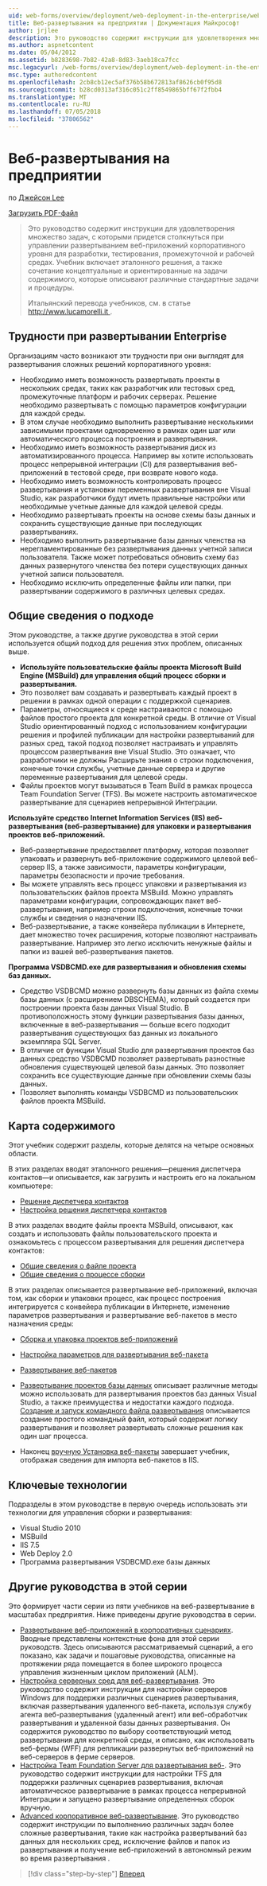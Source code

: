 ```yaml
---
uid: web-forms/overview/deployment/web-deployment-in-the-enterprise/web-deployment-in-the-enterprise
title: Веб-развертывания на предприятии | Документация Майкрософт
author: jrjlee
description: Это руководство содержит инструкции для удовлетворения множество задач, с которыми придется столкнуться при управлении развертыванием веб-приложений корпоративного уровня для разраб...
ms.author: aspnetcontent
ms.date: 05/04/2012
ms.assetid: b8283698-7b82-42a8-8d83-3aeb18ca7fcc
msc.legacyurl: /web-forms/overview/deployment/web-deployment-in-the-enterprise/web-deployment-in-the-enterprise
msc.type: authoredcontent
ms.openlocfilehash: 2cb8cb12ec5af376b58b672813af8626cb0f95d8
ms.sourcegitcommit: b28cd0313af316c051c2ff8549865bff67f2fbb4
ms.translationtype: MT
ms.contentlocale: ru-RU
ms.lasthandoff: 07/05/2018
ms.locfileid: "37806562"
---
```

<a name="web-deployment-in-the-enterprise"></a>Веб-развертывания на предприятии
====================
по [Джейсон Lee](https://github.com/jrjlee)

[Загрузить PDF-файл](https://msdnshared.blob.core.windows.net/media/MSDNBlogsFS/prod.evol.blogs.msdn.com/CommunityServer.Blogs.Components.WeblogFiles/00/00/00/63/56/8130.DeployingWebAppsInEnterpriseScenarios.pdf)

> Это руководство содержит инструкции для удовлетворения множество задач, с которыми придется столкнуться при управлении развертыванием веб-приложений корпоративного уровня для разработки, тестирования, промежуточной и рабочей средах. Учебник включает эталонного решения, а также сочетание концептуальные и ориентированные на задачи содержимого, которые описывают различные стандартные задачи и процедуры.
> 
> Итальянский перевода учебников, см. в статье [ http://www.lucamorelli.it ](http://www.lucamorelli.it).


## <a name="enterprise-deployment-challenges"></a>Трудности при развертывании Enterprise

Организациям часто возникают эти трудности при они выглядят для развертывания сложных решений корпоративного уровня:

- Необходимо иметь возможность развертывать проекты в нескольких средах, таких как разработчик или тестовых сред, промежуточные платформ и рабочих серверах. Решение необходимо развертывать с помощью параметров конфигурации для каждой среды.
- В этом случае необходимо выполнить развертывание несколькими зависимыми проектами одновременно в рамках один шаг или автоматического процесса построения и развертывания.
- Необходимо иметь возможность развертывания диск из автоматизированного процесса. Например вы хотите использовать процесс непрерывной интеграции (CI) для развертывания веб-приложений в тестовой среде, при возврате нового кода.
- Необходимо иметь возможность контролировать процесс развертывания и установки переменных развертывания вне Visual Studio, как разработчики будут иметь правильные настройки или необходимые учетные данные для каждой целевой среды.
- Необходимо развертывать проекты на основе схемы базы данных и сохранить существующие данные при последующих развертываниях.
- Необходимо выполнить развертывание базы данных членства на нерегламентированные без развертывания данных учетной записи пользователя. Также может потребоваться обновить схему баз данных развернутого членства без потери существующих данных учетной записи пользователя.
- Необходимо исключить определенные файлы или папки, при развертывании содержимого в различных целевых средах.

## <a name="overview-of-approach"></a>Общие сведения о подходе

Этом руководстве, а также другие руководства в этой серии используется общий подход для решения этих проблем, описанных выше.

- **Используйте пользовательские файлы проекта Microsoft Build Engine (MSBuild) для управления общий процесс сборки и развертывания.**
- Это позволяет вам создавать и развертывать каждый проект в решении в рамках одной операции с поддержкой сценариев.
- Параметры, относящиеся к среде настраиваются с помощью файлов простого проекта для конкретной среды. В отличие от Visual Studio ориентированный подход с использованием конфигурации решения и профилей публикации для настройки развертываний для разных сред, такой подход позволяет настраивать и управлять процессом развертывания вне Visual Studio. Это означает, что разработчики не должны Расширьте знания о строки подключения, конечные точки службы, учетные данные сервера и другие переменные развертывания для целевой среды.
- Файлы проектов могут вызываться в Team Build в рамках процесса Team Foundation Server (TFS). Вы можете настроить автоматическое развертывание для сценариев непрерывной Интеграции.

**Используйте средство Internet Information Services (IIS) веб-развертывания (веб-развертывание) для упаковки и развертывания проектов веб-приложений.**

- Веб-развертывание предоставляет платформу, которая позволяет упаковать и развернуть веб-приложение содержимого целевой веб-сервер IIS, а также зависимости, параметры конфигурации, параметры безопасности и прочие требования.
- Вы можете управлять весь процесс упаковки и развертывания из пользовательских файлов проекта MSBuild. Можно управлять параметрами конфигурации, сопровождающих пакет веб-развертывания, например строки подключения, конечные точки службы и сведения о назначении IIS.
- Веб-развертывание, а также конвейера публикации в Интернете, дает множество точек расширения, которые позволяют настраивать развертывание. Например это легко исключить ненужные файлы и папки из вашей веб-развертывания пакетов.

**Программа VSDBCMD.exe для развертывания и обновления схемы баз данных.**

- Средство VSDBCMD можно развернуть базы данных из файла схемы базы данных (с расширением DBSCHEMA), который создается при построении проекта базы данных Visual Studio. В противоположность этому функции развертывания базы данных, включенные в веб-развертывания — больше всего подходит развертывания существующих баз данных из локального экземпляра SQL Server.
- В отличие от функции Visual Studio для развертывания проектов баз данных средство VSDBCMD позволяет развертывать разностные обновления существующей целевой базы данных. Это позволяет сохранить все существующие данные при обновлении схемы базы данных.
- Позволяет выполнять команды VSDBCMD из пользовательских файлов проекта MSBuild.

## <a name="content-map"></a>Карта содержимого

Этот учебник содержит разделы, которые делятся на четыре основных области.

В этих разделах вводят эталонного решения&#x2014;решения диспетчера контактов&#x2014;и описывается, как загрузить и настроить его на локальном компьютере:

- [Решение диспетчера контактов](the-contact-manager-solution.md)
- [Настройка решения диспетчера контактов](setting-up-the-contact-manager-solution.md)

В этих разделах вводите файлы проекта MSBuild, описывают, как создать и использовать файлы пользовательского проекта и ознакомьтесь с процессом развертывания для решения диспетчера контактов:

- [Общие сведения о файле проекта](understanding-the-project-file.md)
- [Общие сведения о процессе сборки](understanding-the-build-process.md)

В этих разделах описывается развертывание веб-приложений, включая том, как сборки и упаковки процесс, как процесс построения интегрируется с конвейера публикации в Интернете, изменение параметров развертывания и развертывание веб-пакетов в место назначения среды:

- [Сборка и упаковка проектов веб-приложений](building-and-packaging-web-application-projects.md)
- [Настройка параметров для развертывания веб-пакета](configuring-parameters-for-web-package-deployment.md)
- [Развертывание веб-пакетов](deploying-web-packages.md)

- [Развертывание проектов базы данных](deploying-database-projects.md) описывает различные методы можно использовать для развертывания проектов баз данных Visual Studio, а также преимущества и недостатки каждого подхода. [Создание и запуск командного файла развертывания](creating-and-running-a-deployment-command-file.md) описывается создание простого командный файл, который содержит логику развертывания и позволяет развертывать сложные решения как один шаг процесса.
- Наконец [вручную Установка веб-пакеты](manually-installing-web-packages.md) завершает учебник, отображая сведения для импорта веб-пакетов в IIS.

## <a name="key-technologies"></a>Ключевые технологии

Подразделы в этом руководстве в первую очередь использовать эти технологии для управления сборки и развертывания:

- Visual Studio 2010
- MSBuild
- IIS 7.5
- Web Deploy 2.0
- Программа развертывания VSDBCMD.exe базы данных

## <a name="other-tutorials-in-this-series"></a>Другие руководства в этой серии

Это формирует части серии из пяти учебников на веб-развертывание в масштабах предприятия. Ниже приведены другие руководства в серии.

- [Развертывание веб-приложений в корпоративных сценариях](../deploying-web-applications-in-enterprise-scenarios/deploying-web-applications-in-enterprise-scenarios.md). Вводные представлены контекстные фона для этой серии руководств. Здесь описываются рассматриваемый сценарий, а его показано, как задачи и пошаговые руководства, описанные на протяжении ряда помещается в более широкого процесса управления жизненным циклом приложений (ALM).
- [Настройка серверных сред для веб-развертывания](../configuring-server-environments-for-web-deployment/configuring-server-environments-for-web-deployment.md). Это руководство содержит инструкции для настройки серверов Windows для поддержки различных сценариев развертывания, включая развертывания удаленного веб-пакета, используя службу агента веб-развертывания (удаленный агент) или веб-обработчик развертывания и удаленной базы данных развертывания. Он содержится руководство по выбору соответствующий метод развертывания для конкретной среды, и описано, как использовать веб-фермы (WFF) для репликации развернутых веб-приложений на веб-серверов в ферме серверов.
- [Настройка Team Foundation Server для развертывания веб-](../configuring-team-foundation-server-for-web-deployment/configuring-team-foundation-server-for-web-deployment.md). Это руководство содержит инструкции для настройки TFS для поддержки различных сценариев развертывания, включая автоматическое развертывание в рамках процесса непрерывной Интеграции и запущено развертывание определенных сборок вручную.
- [Advanced корпоративное веб-развертывание](../advanced-enterprise-web-deployment/advanced-enterprise-web-deployment.md). Это руководство содержит инструкции по выполнению различных задач более сложные развертывания, такие как настройка развертываний баз данных для нескольких сред, исключение файлов и папок из развертывания и получение веб-приложений в автономный режим во время развертывания .

> [!div class="step-by-step"]
> [Вперед](the-contact-manager-solution.md)
